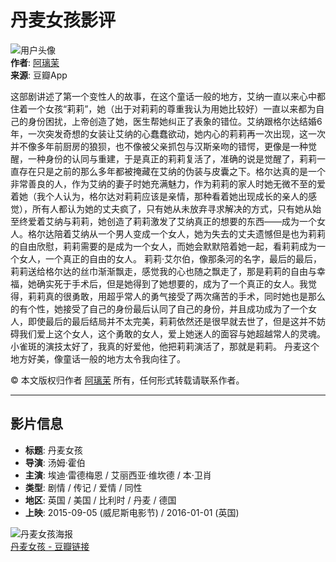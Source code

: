 # 丹麦女孩影评

![用户头像](https://img9.doubanio.com/icon/u202025893-6.jpg)  
**作者**: [阿璃茉](https://www.douban.com/people/202025893/)  
**来源**: 豆瓣App  

这部剧讲述了第一个变性人的故事，在这个童话一般的地方，艾纳一直以来心中都住着一个女孩“莉莉”，她（出于对莉莉的尊重我认为用她比较好）一直以来都为自己的身份困扰，上帝创造了她，医生帮她纠正了表象的错位。艾纳跟格尔达结婚6年，一次突发奇想的女装让艾纳的心蠢蠢欲动，她内心的莉莉再一次出现，这一次并不像多年前厨房的狼狈，也不像被父亲抓包与汉斯亲吻的错愕，更像是一种觉醒，一种身份的认同与重建，于是真正的莉莉复活了，准确的说是觉醒了，莉莉一直存在只是之前的那么多年都被掩藏在艾纳的伪装与皮囊之下。格尔达真的是一个非常善良的人，作为艾纳的妻子时她充满魅力，作为莉莉的家人时她无微不至的爱着她（我个人认为，格尔达对莉莉应该是亲情，那种看着她出现成长的亲人的感觉），所有人都认为她的丈夫疯了，只有她从未放弃寻求解决的方式，只有她从始至终爱着艾纳与莉莉，她创造了莉莉激发了艾纳真正的想要的东西——成为一个女人。格尔达陪着艾纳从一个男人变成一个女人，她为失去的丈夫遗憾但是也为莉莉的自由欣慰，莉莉需要的是成为一个女人，而她会默默陪着她一起，看莉莉成为一个女人，一个真正的自由的女人。 莉莉·艾尔伯，像那条河的名字，最后的最后，莉莉送给格尔达的丝巾渐渐飘走，感觉我的心也随之飘走了，那是莉莉的自由与幸福，她确实死于手术后，但是她得到了她想要的，成为了一个真正的女人。我觉得，莉莉真的很勇敢，用超乎常人的勇气接受了两次痛苦的手术，同时她也是那么的有个性，她接受了自己的身份最后认同了自己的身份，并且成功成为了一个女人，即使最后的最后结局并不太完美，莉莉依然还是很早就去世了，但是这并不妨碍我们爱上这个女人，这个勇敢的女人，爱上她迷人的面容与她超越常人的灵魂。小雀斑的演技太好了，我真的好爱他，他把莉莉演活了，那就是莉莉。 丹麦这个地方好美，像童话一般的地方太令我向往了。

© 本文版权归作者 [阿璃茉](https://www.douban.com/people/202025893/) 所有，任何形式转载请联系作者。

---

## 影片信息

- **标题**: 丹麦女孩
- **导演**: 汤姆·霍伯
- **主演**: 埃迪·雷德梅恩 / 艾丽西亚·维坎德 / 本·卫肖
- **类型**: 剧情 / 传记 / 爱情 / 同性
- **地区**: 英国 / 美国 / 比利时 / 丹麦 / 德国
- **上映**: 2015-09-05 (威尼斯电影节) / 2016-01-01 (英国)
  
![丹麦女孩海报](https://img1.doubanio.com/view/photo/s_ratio_poster/public/p2264778990.webp)  
[丹麦女孩 - 豆瓣链接](https://movie.douban.com/subject/3071604/)
<!-- tcd_original_link https://m.douban.com/movie/review/15092128/ -->

